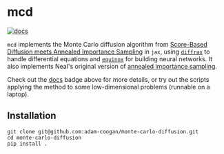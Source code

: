 # mcd

[![docs](https://readthedocs.org/projects/monte-carlo-diffusion/badge/?version=latest)](http://monte-carlo-diffusion.readthedocs.io/?badge=latest)

`mcd` implements the Monte Carlo diffusion algorithm from [Score-Based Diffusion meets Annealed Importance Sampling](https://arxiv.org/abs/2208.07698) in `jax`, using [`diffrax`](https://github.com/patrick-kidger/diffrax)
to handle differential equations and [`equinox`](https://github.com/patrick-kidger/equinox/)
for building neural networks. It also implements Neal's original version of [annealed importance sampling](https://arxiv.org/abs/physics/9803008).

Check out the [docs](https://monte-carlo-diffusion.readthedocs.io/en/latest/) badge
above for more details, or try out the scripts applying the method to some low-dimensional
problems (runnable on a laptop).

## Installation

```
git clone git@github.com:adam-coogan/monte-carlo-diffusion.git
cd monte-carlo-diffusion
pip install .
```
